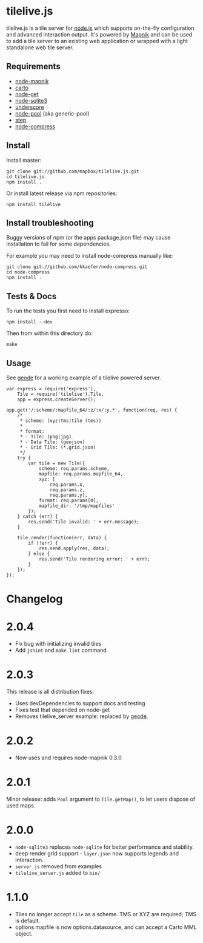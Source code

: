 # tilelive.js

tilelive.js is a tile server for [node.js](http://nodejs.org/) which supports on-the-fly
configuration and advanced interaction output. It's powered by [Mapnik](http://mapnik.org/) and
can be used to add a tile server to an existing web application or wrapped with
a light standalone web tile server.

## Requirements

- [node-mapnik](https://github.com/mapnik/node-mapnik)
- [carto](https://github.com/mapbox/carto)
- [node-get](https://github.com/tmcw/node-get)
- [node-sqlite3](https://github.com/developmentseed/node-sqlite3)
- [underscore](https://github.com/documentcloud/underscore)
- [node-pool](https://github.com/coopernurse/node-pool) (aka generic-pool)
- [step](https://github.com/creationix/step)
- [node-compress](https://github.com/kkaefer/node-compress/tarball/master)

## Install

Install master:

    git clone git://github.com/mapbox/tilelive.js.git
    cd tilelive.js
    npm install .

Or install latest release via npm repositories:

    npm install tilelive

## Install troubleshooting

Buggy versions of npm (or the apps package.json file) may cause installation to fail for some dependencies.

For example you may need to install node-compress manually like:

    git clone git://github.com/kkaefer/node-compress.git
    cd node-compress
    npm install .

## Tests & Docs

To run the tests you first need to install expresso:

    npm install --dev

Then from within this directory do:

    make

## Usage

See [geode](https://github.com/mapbox/geode) for a working example of a tilelive powered server.

    var express = require('express'),
        Tile = require('tilelive').Tile,
        app = express.createServer();

    app.get('/:scheme/:mapfile_64/:z/:x/:y.*', function(req, res) {
        /*
         * scheme: (xyz|tms|tile (tms))
         *
         * format:
         * - Tile: (png|jpg)
         * - Data Tile: (geojson)
         * - Grid Tile: (*.grid.json)
         */
        try {
            var tile = new Tile({
                scheme: req.params.scheme,
                mapfile: req.params.mapfile_64,
                xyz: [
                    req.params.x,
                    req.params.z,
                    req.params.y],
                format: req.params[0],
                mapfile_dir: '/tmp/mapfiles'
            });
        } catch (err) {
            res.send('Tile invalid: ' + err.message);
        }

        tile.render(function(err, data) {
            if (!err) {
                res.send.apply(res, data);
            } else {
                res.send('Tile rendering error: ' + err);
            }
        });
    });

# Changelog

# 2.0.4

* Fix bug with initializing invalid tiles
* Add `jshint` and `make lint` command

# 2.0.3

This release is all distribution fixes:

* Uses devDependencies to support docs and testing
* Fixes test that depended on node-get
* Removes tilelive_server example: replaced by [geode](https://github.com/mapbox/geode).

# 2.0.2

* Now uses and requires node-mapnik 0.3.0

# 2.0.1

Minor release: adds `Pool` argument to `Tile.getMap()`, to let users dispose of used maps.

# 2.0.0

* `node-sqlite3` replaces `node-sqlite` for better performance and stability.
* deep render grid support - `layer.json` now supports legends and interaction.
* `server.js` removed from examples
* `tilelive_server.js` added to `bin/`

# 1.1.0

* Tiles no longer accept `tile` as a scheme. TMS or XYZ are required; TMS is default.
* options.mapfile is now options.datasource, and can accept a Carto MML object.

[^1]: http://nodejs.org/
[^2]: http://mapnik.org/
